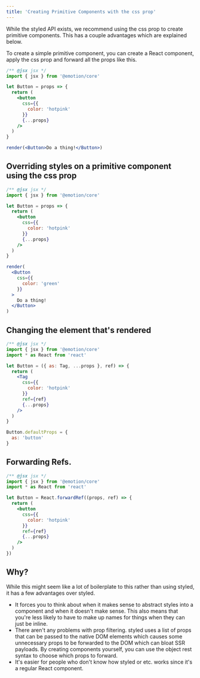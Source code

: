 ```yaml
---
title: 'Creating Primitive Components with the css prop'
---
```


While the styled API exists, we recommend using the css prop to create primitive components. This has a couple advantages which are explained below.

To create a simple primitive component, you can create a React component, apply the css prop and forward all the props like this.

```jsx live
/** @jsx jsx */
import { jsx } from '@emotion/core'

let Button = props => {
  return (
    <button
      css={{
        color: 'hotpink'
      }}
      {...props}
    />
  )
}

render(<Button>Do a thing!</Button>)
```

## Overriding styles on a primitive component using the css prop

```jsx live
/** @jsx jsx */
import { jsx } from '@emotion/core'

let Button = props => {
  return (
    <button
      css={{
        color: 'hotpink'
      }}
      {...props}
    />
  )
}

render(
  <Button
    css={{
      color: 'green'
    }}
  >
    Do a thing!
  </Button>
)
```

## Changing the element that's rendered

```jsx
/** @jsx jsx */
import { jsx } from '@emotion/core'
import * as React from 'react'

let Button = ({ as: Tag, ...props }, ref) => {
  return (
    <Tag
      css={{
        color: 'hotpink'
      }}
      ref={ref}
      {...props}
    />
  )
}

Button.defaultProps = {
  as: 'button'
}
```

## Forwarding Refs.

```jsx
/** @jsx jsx */
import { jsx } from '@emotion/core'
import * as React from 'react'

let Button = React.forwardRef((props, ref) => {
  return (
    <button
      css={{
        color: 'hotpink'
      }}
      ref={ref}
      {...props}
    />
  )
})
```

## Why?

While this might seem like a lot of boilerplate to this rather than using styled, it has a few advantages over styled.

- It forces you to think about when it makes sense to abstract styles into a component and when it doesn't make sense. This also means that you're less likely to have to make up names for things when they can just be inline.
- There aren't any problems with prop filtering. styled uses a list of props that can be passed to the native DOM elements which causes some unnecessary props to be forwarded to the DOM which can bloat SSR payloads. By creating components yourself, you can use the object rest syntax to choose which props to forward.
- It's easier for people who don't know how styled or etc. works since it's a regular React component.
